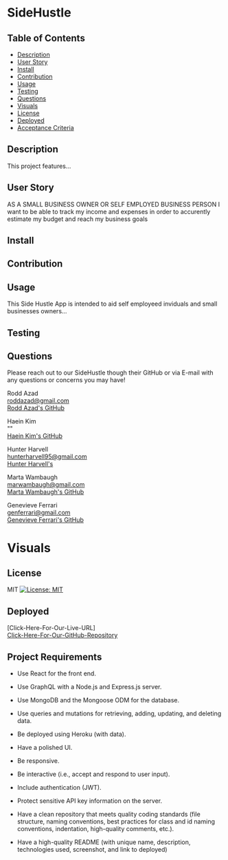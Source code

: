 # SideHustle

## Table of Contents

- [Description](#description)
- [User Story](#user-story)
- [Install](#install)
- [Contribution](#contribution)
- [Usage](#usage)
- [Testing](#testing)
- [Questions](#questions)
- [Visuals](#visuals)
- [License](#license)
- [Deployed](#deployed)
- [Acceptance Criteria](acceptance-criteria)

## Description

This project features...<br/>

## User Story

AS A SMALL BUSINESS OWNER OR SELF EMPLOYED BUSINESS PERSON I want to be able to track my income and expenses in order to accurently estimate my budget and reach my business goals

## Install

## Contribution

## Usage

This Side Hustle App is intended to aid self employeed inviduals and small businesses owners...

## Testing

## Questions

Please reach out to our SideHustle though their GitHub or via E-mail with any questions or concerns you may have!<br>

Rodd Azad <br/>
roddazad@gmail.com<br/>
[Rodd Azad's GitHub](https://github.com/roddazad)<br/>

Haein Kim<br/>
""<br/>
[Haein Kim's GitHub](https://github.com/hayni100)<br/>

Hunter Harvell<br/>
hunterharvell95@gmail.com<br/>
[Hunter Harvell's](https://github.com/nrose19)<br/>

Marta Wambaugh<br/>
marwambaugh@gmail.com <br/>
[Marta Wambaugh's GitHub](https://github.com/mwambaugh)<br/>

Genevieve Ferrari<br/>
genferrari@gmail.com<br/>
[Genevieve Ferrari's GitHub](https://github.com/gjferrari)<br/>

# Visuals


## License

MIT [![License: MIT](https://img.shields.io/badge/License-MIT-yellow.svg)](https://opensource.org/licenses/MIT)<br/>

## Deployed

[Click-Here-For-Our-Live-URL]<br/>
[Click-Here-For-Our-GitHub-Repository](https://github.com/HunterHarvell/Project-3-Team-2/issues)<br/>

## Project Requirements

- Use React for the front end.

- Use GraphQL with a Node.js and Express.js server.

- Use MongoDB and the Mongoose ODM for the database.

- Use queries and mutations for retrieving, adding, updating, and deleting data.

- Be deployed using Heroku (with data).

- Have a polished UI.

- Be responsive.

- Be interactive (i.e., accept and respond to user input).

- Include authentication (JWT).

- Protect sensitive API key information on the server.

- Have a clean repository that meets quality coding standards (file structure, naming conventions, best practices for class and id naming conventions, indentation, high-quality comments, etc.).

- Have a high-quality README (with unique name, description, technologies used, screenshot, and link to deployed)
